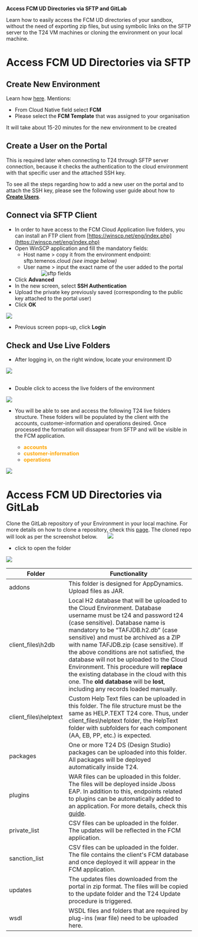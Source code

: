 **Access FCM UD Directories via SFTP and GitLab**

Learn how to easily access the FCM UD directories of your sandbox, without the need of exporting zip files, but using symbolic links on the SFTP server to the T24 VM machines or cloning the environment on your local machine.


# Access FCM UD Directories via SFTP #
## Create New Environment ##
Learn how [here](http://documentation.temenos.cloud/home/techguides/manage-environments.html). Mentions:


- From Cloud Native field select **FCM**
- Please select the **FCM Template** that was assigned to your organisation

It will take about 15-20 minutes for the new environment to be created

## Create a User on the Portal ##

This is required later when connecting to T24 through SFTP server connection, because it checks the authentication to the cloud environment with that specific user and the attached SSH key. 

To see all the steps regarding how to add a new user on the portal and to attach the SSH key, please see the following user guide about how to [**Create Users**](../techguides/user-creation-in-paas.md).

## Connect via SFTP Client ##

 - In order to have access to the FCM Cloud Application live folders, you can install an FTP client from [https://winscp.net/eng/index.php](https://winscp.net/eng/index.php)
 - Open WinSCP application and fill the mandatory fields:
    - Host name > copy it from the environment endpoint: sftp.temenos.cloud *(see image below)*
    - User name > input the exact name of the user added to the portal
&nbsp;&nbsp;&nbsp;&nbsp;&nbsp;&nbsp;&nbsp;&nbsp;&nbsp;&nbsp;&nbsp;&nbsp;![sftp fields](./images/access-fcm-endpoints.png)
- Click **Advanced**
- In the new screen, select **SSH Authentication** 
- Upload the private key previously saved (corresponding to the public key attached to the portal user)
- Click **OK**

![](./images/access-fcm-ud-sftp-fields.png)


 - Previous screen pops-up, click **Login**

## Check and Use Live Folders  ##

 - After logging in, on the right window, locate your environment ID


![](./images/environment-id-fcm.png)
<br><br>


-  Double click to access the live folders of the environment


![](./images/open-live-folders-fcm.png)

-  You will be able to see and access the following T24 live folders structure. These folders will be populated by the client with the accounts, customer-information and operations desired. Once processed the formation will dissapear from SFTP and will be visible in the FCM application.

   - <span style="color:orange">**accounts**</span>
   - <span style="color:orange">**customer-information**</span>
   - <span style="color:orange">**operations**</span>

![](./images/fcm-live-folders.png)

  

# Access FCM UD Directories via GitLab #
Clone the GitLab repository of your Environment in your local machine. For more details on how to clone a repository, check this [page](http://documentation.temenos.cloud/home/techguides/deploy-an-update-to-an-existing-environment.html#clone-environment-repository). The cloned repo will look as per the screenshot below. 
&nbsp;&nbsp;&nbsp;&nbsp;&nbsp;&nbsp;![](./images/fcm-folder-gitlab.png)

- click to open the folder 

 
![](./images/fcm-gitlab-subfolders.png)


| **Folder** 	| Functionality 	|
|-----------------------	|-------------------------------------------------------------------------------------------------------------------------------------------------------------------------------------------------------------------------------------------------------------------------------------------------------------------------------------------------------------------------------------------------------------------------------------------------------------------------------------------------------------------------------------------------	|
| addons 	| This folder is designed for AppDynamics. Upload files as JAR. 	|
| client_files\h2db 	| Local H2 database that will be uploaded to the Cloud Environment. Database username must be t24 and password t24 (case sensitive). Database name is mandatory to be “TAFJDB.h2.db” (case sensitive) and must be archived as a ZIP with name TAFJDB.zip (case sensitive). If the above conditions are not satisfied, the database will not be uploaded to the Cloud Environment. This procedure will **replace** the existing database in the cloud with this one. The **old database** will be **lost**, including any records loaded manually. 	|
| client_files\helptext 	| Custom Help Text files can be uploaded in this folder. The file structure must be the same as HELP.TEXT T24 core. Thus, under client_files\helptext folder, the HelpText folder with subfolders for each component (AA, EB, PP, etc.) is expected. 	|
| packages 	| One or more T24 DS (Design Studio) packages can be uploaded into this folder. All packages will be deployed automatically inside T24. 	|
| plugins 	| WAR files can be uploaded in this folder. The files will be deployed inside Jboss EAP. In addition to this, endpoints related to plugins can be automatically added to an application. For more details, check this <a href="./add-app-endpoint.md" target="blank">guide</a>. 	|
| private_list 	| CSV files can be uploaded in the folder. The updates will be reflected in the FCM application. 	|
| sanction_list 	| CSV files can be uploaded in the folder. The file contains the client's FCM database and once deployed it will appear in the FCM application. 	|
| updates 	| The updates files downloaded from the portal in zip format. The files will be copied to the update folder and the T24 Update procedure is triggered. 	|
| wsdl 	| WSDL files and folders that are required by plug-ins (war file) need to be uploaded here. 	|

